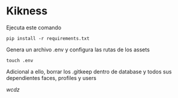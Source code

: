 # Kikness

Ejecuta este comando
 
`
pip install -r requirements.txt
`

Genera un archivo .env y configura las rutas de los assets

`
touch .env 
`

Adicional a ello, borrar los .gitkeep dentro de database y todos sus dependientes faces, profiles y users

*wcdz*